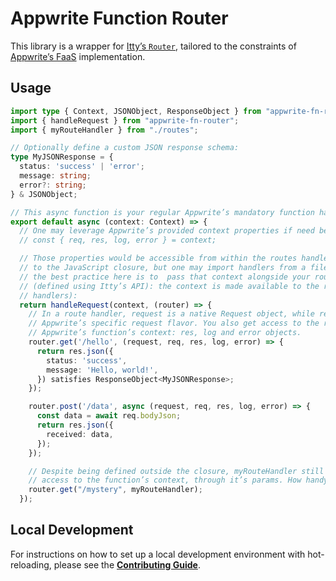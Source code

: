 # Appwrite Function Router

This library is a wrapper for [Itty’s `Router`](https://itty.dev/itty-router/concepts), tailored to the constraints of [Appwrite’s FaaS](https://appwrite.io/docs/products/functions/develop) implementation.

## Usage

```ts
import type { Context, JSONObject, ResponseObject } from "appwrite-fn-router"
import { handleRequest } from "appwrite-fn-router";
import { myRouteHandler } from "./routes";

// Optionally define a custom JSON response schema:
type MyJSONResponse = {
  status: 'success' | 'error';
  message: string;
  error?: string;
} & JSONObject;

// This async function is your regular Appwrite’s mandatory function handler:
export default async (context: Context) => {
  // One may leverage Appwrite’s provided context properties if need be:
  // const { req, res, log, error } = context;

  // Those properties would be accessible from within the routes handlers thanks
  // to the JavaScript closure, but one may import handlers from a file, so
  // the best practice here is to  pass that context alongside your routes
  // (defined using Itty’s API): the context is made available to the route
  // handlers):
  return handleRequest(context, (router) => {
    // In a route handler, request is a native Request object, while req is the
    // Appwrite’s specific request flavor. You also get access to the rest of
    // Appwrite’s function’s context: res, log and error objects.
    router.get('/hello', (request, req, res, log, error) => {
      return res.json({
        status: 'success',
        message: 'Hello, world!',
      }) satisfies ResponseObject<MyJSONResponse>;
    });

    router.post('/data', async (request, req, res, log, error) => {
      const data = await req.bodyJson;
      return res.json({
        received: data,
      });
    });

    // Despite being defined outside the closure, myRouteHandler still has
    // access to the function’s context, through it’s params. How handy!
    router.get("/mystery", myRouteHandler);
  });
```

## Local Development

For instructions on how to set up a local development environment with hot-reloading, please see the [**Contributing Guide**](./doc/docs/contributing/index.md).

